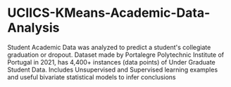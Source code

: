 # UCIICS-KMeans-Academic-Data-Analysis
Student Academic Data was analyzed to predict a student's collegiate graduation or dropout. Dataset made by Portalegre Polytechnic Institute of Portugal in 2021, has 4,400+ instances (data points) of Under Graduate Student Data. Includes Unsupervised and Supervised learning examples and useful bivariate statistical models to infer conclusions 

